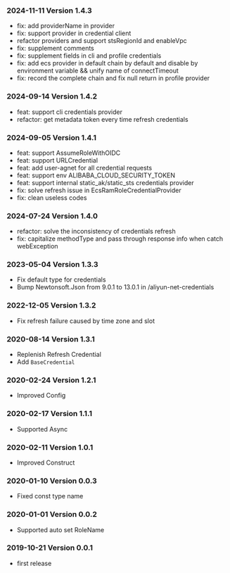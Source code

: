 ### 2024-11-11 Version 1.4.3
* fix: add providerName in provider 
* fix: support provider in credential client 
* refactor providers and support stsRegionId and enableVpc 
* fix: supplement comments 
* fix: supplement fields in cli and profile credentials 
* fix: add ecs provider in default chain by default and disable by environment variable && unify name of connectTimeout
* fix: record the complete chain and fix null return in profile provider

### 2024-09-14 Version 1.4.2
* feat: support cli credentials provider 
* refactor: get metadata token every time refresh credentials

### 2024-09-05 Version 1.4.1
* feat: support AssumeRoleWithOIDC
* feat: support URLCredential
* feat: add user-agnet for all credential requests
* feat: support env ALIBABA_CLOUD_SECURITY_TOKEN 
* feat: support internal static_ak/static_sts credentials provider
* fix: solve refresh issue in EcsRamRoleCredentialProvider
* fix: clean useless codes

### 2024-07-24 Version 1.4.0
* refactor: solve the inconsistency of credentials refresh
* fix: capitalize methodType and pass through response info when catch webException

### 2023-05-04 Version 1.3.3
* Fix default type for credentials
* Bump Newtonsoft.Json from 9.0.1 to 13.0.1 in /aliyun-net-credentials

### 2022-12-05 Version 1.3.2
* Fix refresh failure caused by time zone and slot

### 2020-08-14 Version 1.3.1
* Replenish Refresh Credential
* Add `BaseCredential`

### 2020-02-24 Version 1.2.1
* Improved Config

### 2020-02-17 Version 1.1.1
* Supported Async

### 2020-02-11 Version 1.0.1
* Improved Construct

### 2020-01-10 Version 0.0.3
* Fixed const type name

### 2020-01-01 Version 0.0.2
* Supported auto set RoleName

### 2019-10-21 Version 0.0.1
* first release